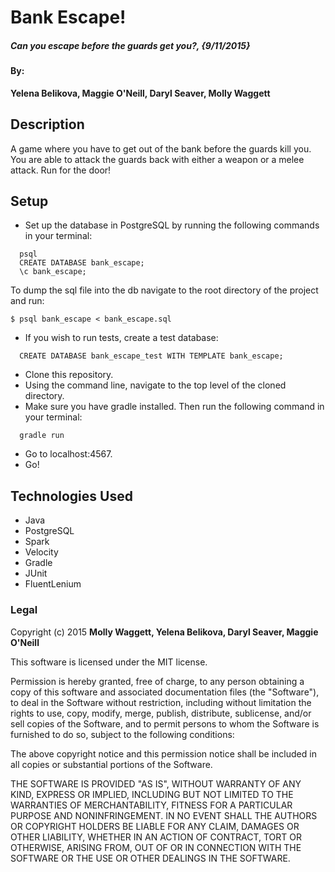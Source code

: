# Bank Escape!

##### _Can you escape before the guards get you?, {9/11/2015}_

#### By:

**Yelena Belikova, Maggie O'Neill, Daryl Seaver, Molly Waggett**

## Description
A game where you have to get out of the bank before the guards kill you. You are able to attack the guards back with either a weapon or a melee attack. Run for the door!

## Setup
* Set up the database in PostgreSQL by running the following commands in your terminal:
```
  psql
  CREATE DATABASE bank_escape;
  \c bank_escape;
```
To dump the sql file into the db navigate to the root directory of the project and run:
```
$ psql bank_escape < bank_escape.sql
```
* If you wish to run tests, create a test database:
```
  CREATE DATABASE bank_escape_test WITH TEMPLATE bank_escape;
```
* Clone this repository.
* Using the command line, navigate to the top level of the cloned directory.
* Make sure you have gradle installed. Then run the following command in your terminal:
```
  gradle run
```
* Go to localhost:4567.
* Go!

## Technologies Used

* Java
* PostgreSQL
* Spark
* Velocity
* Gradle
* JUnit
* FluentLenium

### Legal

Copyright (c) 2015 **Molly Waggett, Yelena Belikova, Daryl Seaver, Maggie O'Neill**

This software is licensed under the MIT license.

Permission is hereby granted, free of charge, to any person obtaining a copy
of this software and associated documentation files (the "Software"), to deal
in the Software without restriction, including without limitation the rights
to use, copy, modify, merge, publish, distribute, sublicense, and/or sell
copies of the Software, and to permit persons to whom the Software is
furnished to do so, subject to the following conditions:

The above copyright notice and this permission notice shall be included in
all copies or substantial portions of the Software.

THE SOFTWARE IS PROVIDED "AS IS", WITHOUT WARRANTY OF ANY KIND, EXPRESS OR
IMPLIED, INCLUDING BUT NOT LIMITED TO THE WARRANTIES OF MERCHANTABILITY,
FITNESS FOR A PARTICULAR PURPOSE AND NONINFRINGEMENT. IN NO EVENT SHALL THE
AUTHORS OR COPYRIGHT HOLDERS BE LIABLE FOR ANY CLAIM, DAMAGES OR OTHER
LIABILITY, WHETHER IN AN ACTION OF CONTRACT, TORT OR OTHERWISE, ARISING FROM,
OUT OF OR IN CONNECTION WITH THE SOFTWARE OR THE USE OR OTHER DEALINGS IN
THE SOFTWARE.
